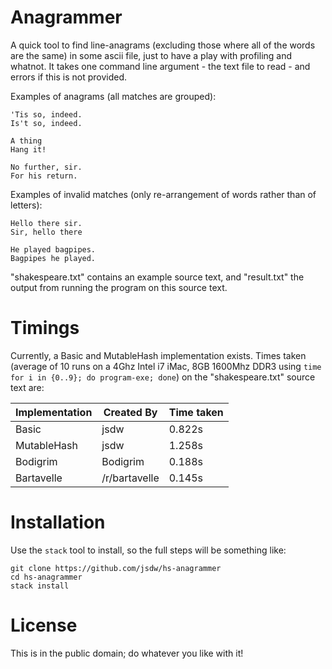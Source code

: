 # Anagrammer

A quick tool to find line-anagrams (excluding those where all of the words are the same) in some ascii file, just to have a play with profiling and whatnot. It takes one command line argument - the text file to read - and errors if this is not provided.

Examples of anagrams (all matches are grouped):

```
'Tis so, indeed.
Is't so, indeed.

A thing
Hang it!

No further, sir.
For his return.
```

Examples of invalid matches (only re-arrangement of words rather than of letters):

```
Hello there sir.
Sir, hello there

He played bagpipes.
Bagpipes he played.
```

"shakespeare.txt" contains an example source text, and "result.txt" the output from running the program on this source text.

# Timings

Currently, a Basic and MutableHash implementation exists. Times taken (average of 10 runs on a 4Ghz Intel i7 iMac, 8GB 1600Mhz DDR3 using `time for i in {0..9}; do program-exe; done`) on the "shakespeare.txt" source text are:

| Implementation | Created By    | Time taken |
|----------------|---------------|------------|
| Basic          | jsdw          | 0.822s     |
| MutableHash    | jsdw          | 1.258s     |
| Bodigrim       | Bodigrim      | 0.188s     |
| Bartavelle     | /r/bartavelle | 0.145s     |

# Installation

Use the `stack` tool to install, so the full steps will be something like:

```
git clone https://github.com/jsdw/hs-anagrammer
cd hs-anagrammer
stack install
```

# License

This is in the public domain; do whatever you like with it!